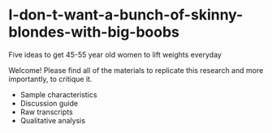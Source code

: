 # I-don-t-want-a-bunch-of-skinny-blondes-with-big-boobs
Five ideas to get 45-55 year old women to lift weights everyday

Welcome!
Please find all of the materials to replicate this research and more importantly,
to critique it. 

- Sample characteristics
- Discussion guide
- Raw transcripts
- Qualitative analysis
